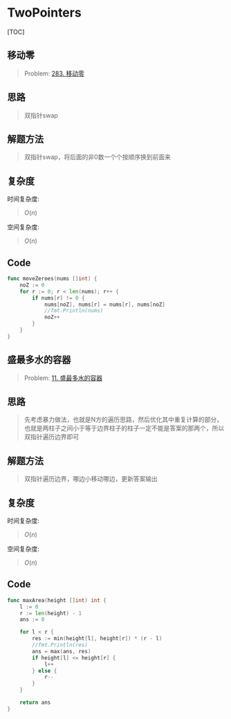 # TwoPointers

[TOC]

## 移动零
> Problem: [283. 移动零](https://leetcode.cn/problems/move-zeroes/description/)


## 思路

> 双指针swap

## 解题方法

> 双指针swap，将后面的非0数一个个按顺序换到前面来

## 复杂度

时间复杂度:
>  $O(n)$

空间复杂度:
>  $O(n)$



## Code
```Go []
func moveZeroes(nums []int) {
	noZ := 0
	for r := 0; r < len(nums); r++ {
		if nums[r] != 0 {
			nums[noZ], nums[r] = nums[r], nums[noZ]
			//fmt.Println(nums)
			noZ++
		}
	}
}
```

## 盛最多水的容器
> Problem: [11. 盛最多水的容器](https://leetcode.cn/problems/container-with-most-water/description/)


## 思路

> 先考虑暴力做法，也就是N方的遍历思路，然后优化其中重复计算的部分，也就是两柱子之间小于等于边界柱子的柱子一定不能是答案的那两个，所以双指针遍历边界即可

## 解题方法

> 双指针遍历边界，哪边小移动哪边，更新答案输出

## 复杂度

时间复杂度:
> $O(n)$

空间复杂度:
> $O(n)$



## Code
```Go []
func maxArea(height []int) int {
	l := 0
	r := len(height) - 1
	ans := 0

	for l < r {
		res := min(height[l], height[r]) * (r - l)
		//fmt.Println(res)
		ans = max(ans, res)
		if height[l] <= height[r] {
			l++
		} else {
			r--
		}
	}

	return ans
}
```



